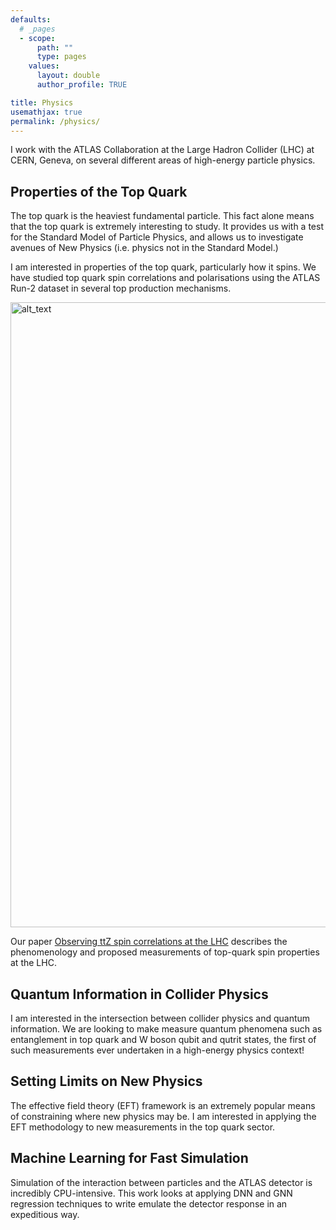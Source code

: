 ```yaml
---
defaults:
  # _pages
  - scope:
      path: ""
      type: pages
    values:
      layout: double
      author_profile: TRUE

title: Physics
usemathjax: true
permalink: /physics/
---
```


<!-- # Physics  -->

I work with the ATLAS Collaboration at the Large Hadron Collider (LHC) at CERN,
Geneva, on several different areas of high-energy particle physics.

## Properties of the Top Quark
The top quark is the heaviest fundamental particle. This fact alone means that
the top quark is extremely interesting to study. It provides us with a test for
the Standard Model of Particle Physics, and allows us to investigate
avenues of New Physics (i.e. physics not in the Standard Model.)

I am interested in properties of the top quark, particularly how it spins. We
have studied top quark spin correlations and polarisations using the ATLAS Run-2
dataset in several top production mechanisms. 

<img alt="alt_text" width="1000px"
src="https://user-images.githubusercontent.com/68130081/228815719-80efe479-eed6-4b46-937a-ab127f81e001.png"
/>

Our paper [Observing ttZ spin correlations at the
LHC](https://link.springer.com/article/10.1140/epjc/s10052-021-09605-8)
describes the phenomenology and proposed measurements of top-quark spin
properties at the LHC. 


## Quantum Information in Collider Physics
I am interested in the intersection between collider physics and quantum
information. We are looking to make measure quantum phenomena such as
entanglement in top quark and W boson qubit and qutrit states, the first of such
measurements ever undertaken in a high-energy physics context!

## Setting Limits on New Physics 
The effective field theory (EFT) framework is an extremely popular means of
constraining where new physics may be. I am interested in applying the EFT
methodology to new measurements in the top quark sector.

## Machine Learning for Fast Simulation
Simulation of the interaction between particles and the ATLAS detector is
incredibly CPU-intensive. This work looks at applying DNN and GNN regression
techniques to write emulate the detector response in an expeditious way. 
